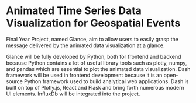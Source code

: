 # Animated Time Series Data Visualization for Geospatial Events

Final Year Project, named Glance, aim to allow users to easily grasp the message delivered by the animated data visualization at a glance.

Glance will be fully developed by Python, both for frontend and backend because Python 
contains a lot of useful library tools such as plotly, numpy, and pandas which are essential to 
plot the animated data visualization. Dash framework will be used in frontend development 
because it is an open-source Python framework used to build analytical web applications. Dash 
is built on top of Plotly.js, React and Flask and bring forth numerous modern UI elements. 
InfluxDb will be integrated into the project.
